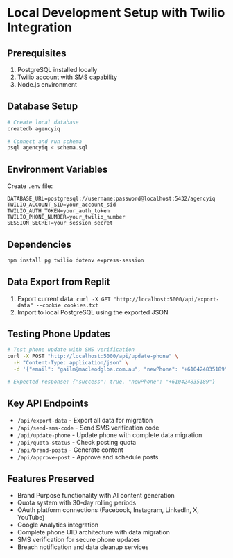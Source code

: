 # Local Development Setup with Twilio Integration

## Prerequisites
1. PostgreSQL installed locally
2. Twilio account with SMS capability
3. Node.js environment

## Database Setup
```bash
# Create local database
createdb agencyiq

# Connect and run schema
psql agencyiq < schema.sql
```

## Environment Variables
Create `.env` file:
```
DATABASE_URL=postgresql://username:password@localhost:5432/agencyiq
TWILIO_ACCOUNT_SID=your_account_sid
TWILIO_AUTH_TOKEN=your_auth_token
TWILIO_PHONE_NUMBER=your_twilio_number
SESSION_SECRET=your_session_secret
```

## Dependencies
```bash
npm install pg twilio dotenv express-session
```

## Data Export from Replit
1. Export current data: `curl -X GET "http://localhost:5000/api/export-data" --cookie cookies.txt`
2. Import to local PostgreSQL using the exported JSON

## Testing Phone Updates
```bash
# Test phone update with SMS verification
curl -X POST "http://localhost:5000/api/update-phone" \
  -H "Content-Type: application/json" \
  -d '{"email": "gailm@macleodglba.com.au", "newPhone": "+610424835189", "verificationCode": "123456"}'

# Expected response: {"success": true, "newPhone": "+610424835189"}
```

## Key API Endpoints
- `/api/export-data` - Export all data for migration
- `/api/send-sms-code` - Send SMS verification code
- `/api/update-phone` - Update phone with complete data migration
- `/api/quota-status` - Check posting quota
- `/api/brand-posts` - Generate content
- `/api/approve-post` - Approve and schedule posts

## Features Preserved
- Brand Purpose functionality with AI content generation
- Quota system with 30-day rolling periods  
- OAuth platform connections (Facebook, Instagram, LinkedIn, X, YouTube)
- Google Analytics integration
- Complete phone UID architecture with data migration
- SMS verification for secure phone updates
- Breach notification and data cleanup services